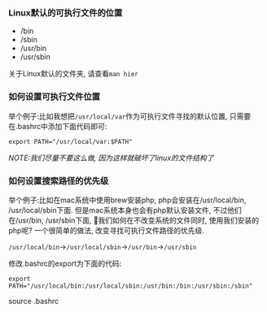 ### Linux默认的可执行文件的位置
* /bin
* /sbin
* /usr/bin
* /usr/sbin

关于Linux默认的文件夹, 请查看```man hier```

### 如何设置可执行文件位置
举个例子:比如我想把```/usr/local/var```作为可执行文件寻找的默认位置, 只需要在.bashrc中添加下面代码即可:
```
export PATH="/usr/local/var:$PATH"
```

*NOTE:我们尽量不要这么做, 因为这样就破坏了linux的文件结构了*

### 如何设置搜索路径的优先级
举个例子:比如在mac系统中使用brew安装php, php会安装在/usr/local/bin, /usr/local/sbin下面. 但是mac系统本身也会有php默认安装文件, 不过他们在/usr/bin, /usr/sbin下面, 我们如何在不改变系统的文件同时, 使用我们安装的php呢? 一个很简单的做法, 改变寻找可执行文件路径的优先级.

`/usr/local/bin`->`/usr/local/sbin`->`/usr/bin`->`/usr/sbin`

修改.bashrc的export为下面的代码:
```
export PATH="/usr/local/bin:/usr/local/sbin:/usr/bin:/bin:/usr/sbin:/sbin"
```

source .bashrc

